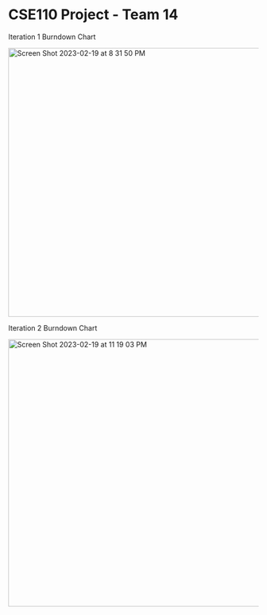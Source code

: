 # CSE110 Project - Team 14

Iteration 1 Burndown Chart


<img width="540" alt="Screen Shot 2023-02-19 at 8 31 50 PM" src="https://user-images.githubusercontent.com/64942312/220011231-a50dca5f-0262-44a8-95e7-5add2a118971.png" >

Iteration 2 Burndown Chart


<img width="537" alt="Screen Shot 2023-02-19 at 11 19 03 PM" src="https://user-images.githubusercontent.com/64942312/220038274-a395e209-3323-463c-800b-faac842a06f5.png" >
